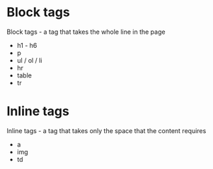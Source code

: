 # Block tags
Block tags - a tag that takes the whole line in the page
* h1 - h6
* p
* ul / ol / li
* hr
* table
* tr


# Inline tags
Inline tags - a tag that takes only the space that the content requires
* a
* img
* td

